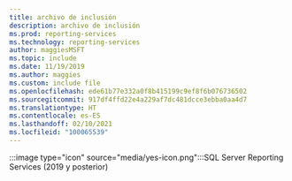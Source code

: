 ```yaml
---
title: archivo de inclusión
description: archivo de inclusión
ms.prod: reporting-services
ms.technology: reporting-services
author: maggiesMSFT
ms.topic: include
ms.date: 11/19/2019
ms.author: maggies
ms.custom: include file
ms.openlocfilehash: ede61b77e332a0f8b415199c9ef8f6b076736502
ms.sourcegitcommit: 917df4ffd22e4a229af7dc481dcce3ebba0aa4d7
ms.translationtype: HT
ms.contentlocale: es-ES
ms.lasthandoff: 02/10/2021
ms.locfileid: "100065539"
---
```

 :::image type="icon" source="media/yes-icon.png":::SQL Server Reporting Services (2019 y posterior)